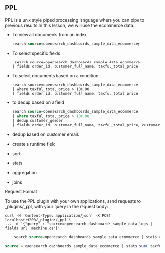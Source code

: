 ## PPL
 PPL is a unix style piped processing language where you can pipe to previous results
In this lesson, we will use the ecommerce data.

- To view all documents from an index 
    ```sql
    search source=opensearch_dashboards_sample_data_ecommerce;
    ```

- To select specific fields
    ```
     search source=opensearch_dashboards_sample_data_ecommerce
   | fields order_id, customer_full_name, taxful_total_price
    ```

- To select documents based on a condition
    ```
    search source=opensearch_dashboards_sample_data_ecommerce
   | where taxful_total_price > 100.00
   | fields order_id, customer_full_name, taxful_total_price
    ```
  
- to dedup based on a field
    ```sql
    search source=opensearch_dashboards_sample_data_ecommerce
    | where taxful_total_price > 100.00
    | dedup customer_gender
    | fields order_id, customer_full_name, taxful_total_price, customer_gender
    ```
- dedup based on customer email.
- create a runtime field.
- sort 
- stats
- aggregation
- joins

Request Format

To use the PPL plugin with your own applications, send requests to _plugins/_ppl, with your query in the request body:

```shell
curl -H 'Content-Type: application/json' -X POST localhost:9200/_plugins/_ppl \
... -d '{"query" : "source=opensearch_dashboards_sample_data_logs | fields url, machine.os"}'
```
```sql
    search source=opensearch_dashboards_sample_data_ecommerce | stats count() as email_count by email | sort -email_count | fields email_count, email
```

```sql
source = opensearch_dashboards_sample_data_ecommerce | stats sum( taxful_total_price ), count() as count by customer_id | sort -count
```